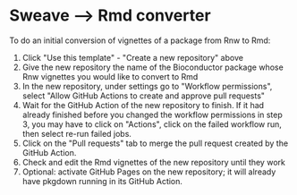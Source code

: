 Sweave --> Rmd converter
===========

To do an initial conversion of vignettes of a package from Rnw to Rmd:

1. Click "Use this template" - "Create a new repository" above
2. Give the new repository the name of the Bioconductor package whose Rnw 
vignettes you would like to convert to Rmd
3. In the new repository, under settings go to "Workflow permissions", select "Allow GitHub Actions to create and approve pull requests"
4. Wait for the GitHub Action of the new repository to finish. If it had already finished before you changed the workflow permissions in step 3, you may have to click on "Actions", click on the failed workflow run, then select re-run failed jobs. 
5. Click on the "Pull requests" tab to merge the pull request created by the GitHub Action. 
6. Check and edit the Rmd vignettes of the new repository until they work
7. Optional: activate GitHub Pages on the new repository; it will already have
pkgdown running in its GitHub Action.
